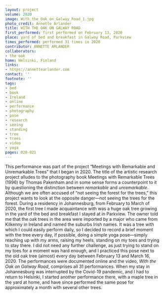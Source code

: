 ```yaml
---
layout: project
volume: 2020
image: With_the_Oak_on_Galway_Road_1.jpg
photo_credit: Annette Arlander
title: WITH THE OAK ON GALWAY ROAD
first_performed: first performed on February 13, 2020
place: yard of bed and breakfast in Galway Road, Parkview
times_performed: performed 31 times in 2020
contributor: ANNETTE ARLANDER
collaborators:
- the oak
home: Helsinki, Finland
links:
- https://annettearlander.com
contact: ''
footnote: ''
tags:
- bed
- book
- Ireland
- online
- performance
- photography
- pose
- research
- seeing
- standing
- tree
- trees
- video
- yoga
pages: 020-021
---
```

This performance was part of the project “Meetings with Remarkable and Unremarkable Trees” that I began in 2020. The title of the artistic research project alludes to the photography book <span class="ITALIC">Meetings with Remarkable Trees</span> (1996) by Thomas Pakenham and in some sense forms a counterpoint to it by questioning the distinction between *remarkable* and *unremarkable*. Although we are often accused of “not seeing the forest for the trees,” this project wants to look at the opposite danger—not seeing the trees for the forest. During a residency in Johannesburg, from February to March of 2020, the first tree I made acquaintance with was a huge oak tree growing in the yard of the bed and breakfast I stayed at in Parkview. The owner told me that the oak trees in the area were imported by a major who came from Kilkenny in Ireland and named the suburbs Irish names. It was a tree with which I could easily perform daily, so I decided to record a brief moment with the tree every day, if possible, doing a simple yoga pose—simply reaching up with my arms, raising my heels, standing on my toes and trying to stay there. I did not need any further challenge, as just trying to stand on my toes for a moment was hard enough, and I practiced this pose next to the old oak tree (almost) every day between February 13 and March 16, 2020. The performances were documented online and the video, *With the Oak on Galway Road*, comprises all 31 performances. When my stay in Johannesburg was interrupted by the Covid-19 pandemic, and I had to return to Helsinki, I started another performance there, with a maple tree in the yard at home, and have since performed the same pose for approximately a month with several other trees.